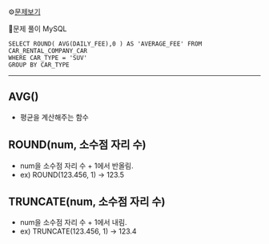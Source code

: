 ⚙[문제보기](https://programmers.co.kr/learn/courses/30/lessons/151136)


🔎문제 풀이
MySQL
```MySQL
SELECT ROUND( AVG(DAILY_FEE),0 ) AS 'AVERAGE_FEE' FROM CAR_RENTAL_COMPANY_CAR
WHERE CAR_TYPE = 'SUV'
GROUP BY CAR_TYPE
```

---
## AVG()
- 평균을 계산해주는 함수

## ROUND(num, 소수점 자리 수)
- num을 소수점 자리 수 + 1에서 반올림.
- ex) ROUND(123.456, 1) -> 123.5

## TRUNCATE(num, 소수점 자리 수)
- num을 소수점 자리 수 + 1에서 내림.
- ex) TRUNCATE(123.456, 1) -> 123.4